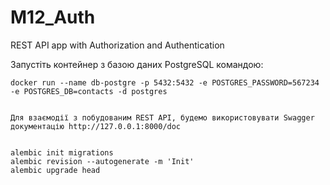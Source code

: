 # M12_Auth
 REST API  app with Authorization and Authentication


Запустіть контейнер з базою даних PostgreSQL командою:

```
docker run --name db-postgre -p 5432:5432 -e POSTGRES_PASSWORD=567234 -e POSTGRES_DB=contacts -d postgres


Для взаємодії з побудованим REST API, будемо використовувати Swagger документацію http://127.0.0.1:8000/doc


alembic init migrations
alembic revision --autogenerate -m 'Init'
alembic upgrade head
